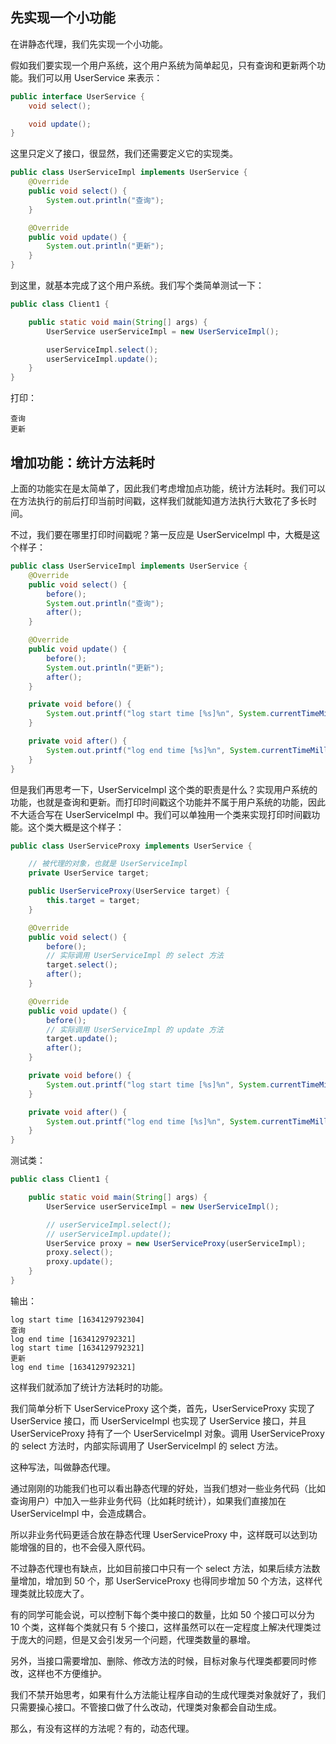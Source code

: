 
## 先实现一个小功能

在讲静态代理，我们先实现一个小功能。

假如我们要实现一个用户系统，这个用户系统为简单起见，只有查询和更新两个功能。我们可以用 UserService 来表示：

```java
public interface UserService {
    void select();

    void update();
}
```

这里只定义了接口，很显然，我们还需要定义它的实现类。

```java
public class UserServiceImpl implements UserService {
    @Override
    public void select() {
        System.out.println("查询");
    }

    @Override
    public void update() {
        System.out.println("更新");
    }
}
```

到这里，就基本完成了这个用户系统。我们写个类简单测试一下：

```java
public class Client1 {

    public static void main(String[] args) {
        UserService userServiceImpl = new UserServiceImpl();

        userServiceImpl.select();
        userServiceImpl.update();
    }
}
```

打印：

```
查询
更新
```

## 增加功能：统计方法耗时

上面的功能实在是太简单了，因此我们考虑增加点功能，统计方法耗时。我们可以在方法执行的前后打印当前时间戳，这样我们就能知道方法执行大致花了多长时间。

不过，我们要在哪里打印时间戳呢？第一反应是 UserServiceImpl 中，大概是这个样子：

```java
public class UserServiceImpl implements UserService {
    @Override
    public void select() {
        before();
        System.out.println("查询");
        after();
    }

    @Override
    public void update() {
        before();
        System.out.println("更新");
        after();
    }

    private void before() {
        System.out.printf("log start time [%s]%n", System.currentTimeMillis());
    }

    private void after() {
        System.out.printf("log end time [%s]%n", System.currentTimeMillis());
    }
}
```

但是我们再思考一下，UserServiceImpl 这个类的职责是什么？实现用户系统的功能，也就是查询和更新。而打印时间戳这个功能并不属于用户系统的功能，因此不大适合写在 UserServiceImpl 中。我们可以单独用一个类来实现打印时间戳功能。这个类大概是这个样子：

```java
public class UserServiceProxy implements UserService {

    // 被代理的对象，也就是 UserServiceImpl
    private UserService target;

    public UserServiceProxy(UserService target) {
        this.target = target;
    }

    @Override
    public void select() {
        before();
        // 实际调用 UserServiceImpl 的 select 方法
        target.select();
        after();
    }

    @Override
    public void update() {
        before();
        // 实际调用 UserServiceImpl 的 update 方法
        target.update();
        after();
    }

    private void before() {
        System.out.printf("log start time [%s]%n", System.currentTimeMillis());
    }

    private void after() {
        System.out.printf("log end time [%s]%n", System.currentTimeMillis());
    }
}
```

测试类：

```java
public class Client1 {

    public static void main(String[] args) {
        UserService userServiceImpl = new UserServiceImpl();

        // userServiceImpl.select();
        // userServiceImpl.update();
        UserService proxy = new UserServiceProxy(userServiceImpl);
        proxy.select();
        proxy.update();
    }
}
```

输出：

```
log start time [1634129792304]
查询
log end time [1634129792321]
log start time [1634129792321]
更新
log end time [1634129792321]
```

这样我们就添加了统计方法耗时的功能。

我们简单分析下 UserServiceProxy 这个类，首先，UserServiceProxy 实现了 UserService 接口，而 UserServiceImpl 也实现了 UserService 接口，并且 UserServiceProxy 持有了一个 UserServiceImpl 对象。调用 UserServiceProxy 的 select 方法时，内部实际调用了 UserServiceImpl 的 select 方法。

这种写法，叫做静态代理。

通过刚刚的功能我们也可以看出静态代理的好处，当我们想对一些业务代码（比如查询用户）中加入一些非业务代码（比如耗时统计），如果我们直接加在 UserServiceImpl 中，会造成耦合。

所以非业务代码更适合放在静态代理 UserServiceProxy 中，这样既可以达到功能增强的目的，也不会侵入原代码。

不过静态代理也有缺点，比如目前接口中只有一个 select 方法，如果后续方法数量增加，增加到 50 个，那 UserServiceProxy 也得同步增加 50 个方法，这样代理类就比较庞大了。

有的同学可能会说，可以控制下每个类中接口的数量，比如 50 个接口可以分为 10 个类，这样每个类就只有 5 个接口，这样虽然可以在一定程度上解决代理类过于庞大的问题，但是又会引发另一个问题，代理类数量的暴增。

另外，当接口需要增加、删除、修改方法的时候，目标对象与代理类都要同时修改，这样也不方便维护。

我们不禁开始思考，如果有什么方法能让程序自动的生成代理类对象就好了，我们只需要操心接口。不管接口做了什么改动，代理类对象都会自动生成。

那么，有没有这样的方法呢？有的，动态代理。